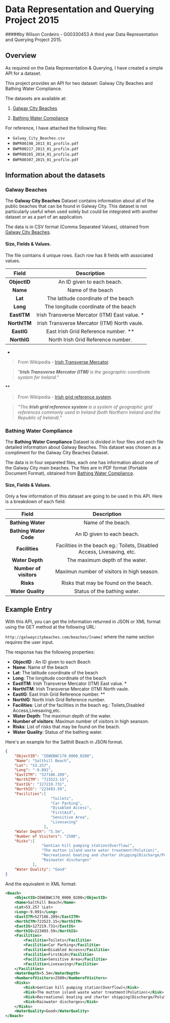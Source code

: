 # Data Representation and Querying Project 2015
#####by Wilson Cordeiro - G00330453
A third year Data Representation and Querying Project 2015. 

## Overview
As required on the Data Representation & Querying, I have created a simple API for a dataset.

This project provides an API for two dataset: Galway City Beaches and Bathing Water Compliance.

The datasets are available at:

1. [Galway City Beaches](https://data.gov.ie/dataset/galway-city-beaches)

2. [Bathing Water Compliance](https://data.gov.ie/dataset/bathing-water-compliance)

For reference, I have attached the following files:
* ```Galway_City_Beaches.csv```
* ```BWPR00198_2013_01_profile.pdf```
* ```BWPR00217_2013_01_profile.pdf```
* ```BWPR00265_2014_01_profile.pdf```
* ```BWPR00307_2015_01_profile.pdf```

## Information about the datasets

### Galway Beaches

The **Galway City Beaches** Dataset contains information about all of the public beaches that can be found in Galway City. This dataset is not particularly useful when used solely but could be integrated with another dataset or as a part of an application.

The data is in CSV format (Comma Separated Values), obtained from [Galway City Beaches](https://data.gov.ie/dataset/galway-city-beaches).

#### Size, Fields & Values.
The file cointains 4 unique rows. Each row has 8 fields with associated values.

| Field         | Description     |
|:-----:|:-------------------------------------------------------------:|
| **ObjectID**  | An ID given to each beach. |
| **Name**      | Name of the beach    |
| **Lat**       | The latitude coordinate of the beach  |
| **Long**      | The longitude coordinate of the beach |
| **EastITM**   | Irish Transverse Mercator (ITM) East value. * | 
| **NorthITM**  | Irish Transverse Mercator (ITM) North vaule.  | 
| **EastIG**    | East Irish Grid Reference number. ** |
| **NorthIG**   | North Irish Grid Reference number. |

*
> From Wikipedia - [Irish Transverse Mercator](https://en.wikipedia.org/wiki/Irish_Transverse_Mercator).

> _"**Irish Transverse Mercator (ITM)** is the geographic coordinate system for Ireland."_

**
> From Wikipedia - [Irish grid reference system](https://en.wikipedia.org/wiki/Irish_grid_reference_system).

> _"The **Irish grid reference system** is a system of geographic grid references commonly used in Ireland (both Northern Ireland and the Republic of Ireland)."_

### Bathing Water Compliance

The **Bathing Water Compliance** Dataset is divided in four files and each file detailed information about Galway Beaches. This dataset was chosen as a compliment for the Galway City Beaches Dataset.

The data is in four separeted files, each one has information about one of the Galway City main beaches. The files are in PDF format (Portable Document Format), obtained from [Bathing Water Compliance](https://data.gov.ie/dataset/bathing-water-compliance).

#### Size, Fields & Values.
Only a few information of this dataset are going to be used in this API.
Here is a breakdown of each field:

| Field | Description   |
|:--------:|:--------------------------------:|
| **Bathing Water** | Name of the beach. |
| **Bathing Water Code** | An ID given to each beach. |
| **Facilities** | Facilities in the beach eg.: Toilets, Disabled Access, Livesaving, etc. |
| **Water Depth** | The maximum depth of the water. |
| **Number of visitors** | Maximun number of visitors in high season. |
| **Risks** | Risks that may be found on the beach. |
| **Water Quality** | Status of the bathing water. |

## Example Entry

With this API, you can get the information returned in JSON or XML format using the GET method at the following URL:

`` http://galwaycitybeaches.com/beaches/[name] `` where the name section requires the user input.

The response has the following properties:

- **ObjectID** : An ID given to each Beach
- **Name**:	Name of the beach
- **Lat**: The latitude coordinate of the beach
- **Long**: The longitude coordinate of the beach
- **EastITM**: Irish Transverse Mercator (ITM) East value. *
- **NorthITM**: Irish Transverse Mercator (ITM) North vaule.
- **EastIG**: East Irish Grid Reference number. **
- **NorthIG**: North Irish Grid Reference number.
- **Facilities**: List of the facilities in the beach eg.: Toilets,Disabled Access,Livesaving,etc.
- **Water Depth**: The maximun depth of the water.
- **Number of visitors**: Maximun number of visitors in high seanson.
- **Risks**: List of risks that may be found on the beach.
- **Water Quality**: Status of the bathing water.

Here's an example for the Salthill Beach in JSON format.
```json
{
    "ObjectID": "IEWEBWC170_0000_0200",
    "Name": "Salthill Beach",
    "Lat": "53.257",
    "Long": "-9.091",
    "EastITM": "527186.209",
    "NorthITM": "723523.15",
    "EastIG": "127219.731",
    "NorthIG": "223493.59",
    "Facilities":[
                    "Toilets",
                    "Car Parking",
                    "Disabled Access",
                    "FirstAid",
                    "Sensitive Area",
                    "Livesaving"
                 ],
    "Water Depth": "5.5m",
    "Number of Visitors": "2500",
    "Risks":[
                "Gentian hill pumping station(Overflow)",
                "The mutton island waste water treatment(Polution)",
                "Recreational boating and charter shipping(Discharge/Polution)",
                "Rainwater discharges"
            ],
    "Water Quality": "Good"
}
```
And the equivalent in XML format:
```xml
<Beach>
    <ObjectID>IEWEBWC170_0000_0200</ObjectID>
    <Name>Salthill Beach</Name>
    <Lat>53.257 \Lat>
    <Long>-9.091</Long>
    <EastITM>527186.209</EastITM>
    <NorthITM>723523.15</NorthITM>
    <EastIG>127219.731</EastIG>
    <NorthIG>223493.59</NorthIG>
    <Facilities>
    	<Facilitie>Toilets</Facilitie>
        <Facilitie>Car Parking</Facilitie>
        <Facilitie>Disabled Access</Facilitie>
        <Facilitie>FirstAid</Facilitie>
        <Facilitie>Sensitive Area</Facilitie>
        <Facilitie>Livesaving</Facilitie>
    </Facilities>
    <WaterDepth>5.5m</WaterDepth>
    <NumberofVisitors>2500</NumberofVisitors>
    <Risks>
    	<Risk>Gentian hill pumping station(Overflow)</Risk>
        <Risk>The mutton island waste water treatment(Polution)</Risk>
        <Risk>Recreational boating and charter shipping(Discharge/Polution)</Risk>
        <Risk>Rainwater discharges</Risk>
    </Risks>        
    <WaterQuality>Good</WaterQuality>
</Beach>
```









